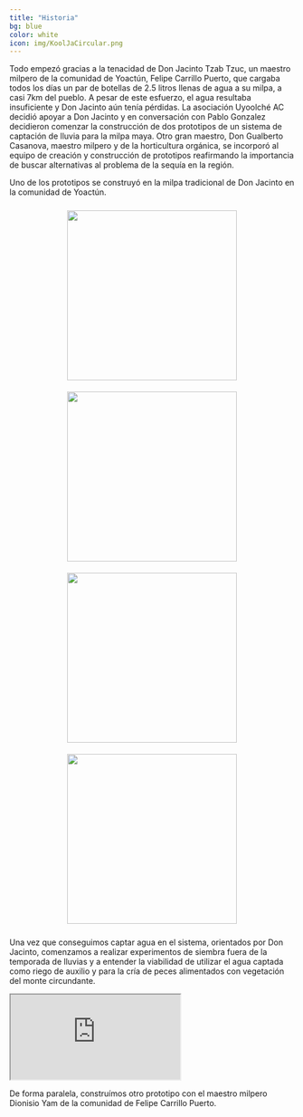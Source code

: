 ```yaml
---
title: "Historia"
bg: blue
color: white
icon: img/KoolJaCircular.png
---
```


Todo empezó gracias a la tenacidad de Don Jacinto Tzab Tzuc, un maestro milpero de la comunidad de Yoactún, Felipe Carrillo Puerto, que cargaba todos los días un par de botellas de 2.5 litros llenas de agua a su milpa, a casi 7km del pueblo. A pesar de este esfuerzo, el agua resultaba insuficiente y Don Jacinto aún tenía pérdidas. La asociación Uyoolché AC decidió apoyar a Don Jacinto y en conversación con Pablo Gonzalez decidieron comenzar la construcción de dos prototipos de un sistema de captación de lluvia para la milpa maya. Otro gran maestro, Don Gualberto Casanova, maestro milpero y de la horticultura orgánica, se incorporó al equipo de creación y construcción de prototipos reafirmando la importancia de buscar alternativas al problema de la sequía en la región.

Uno de los prototipos se construyó en la milpa tradicional de Don Jacinto en la comunidad de Yoactún.

<div style="text-align: center">
<a>
   <img class="" alt="" src="{{ site.baseurl }}/img/DonJasBotellas.jpg" style="height: 300px; padding: 10px;">
</a>
</div>

<div style="text-align: center"> 
<a>
   <img class="" alt="" src="{{ site.baseurl }}/img/DonJasKoolJa.jpg" style="height: 300px; padding: 10px;">
</a>
</div>

<div style="text-align: center"> 
<a>
   <img class="" alt="" src="{{ site.baseurl }}/img/DonJasCargando.jpg" style="height: 300px; padding: 10px;">
</a>
<a>
   <img class="" alt="" src="{{ site.baseurl }}/img/DonJasAgua.jpeg" style="height: 300px; padding: 10px;">
</a>
</div>

Una vez que conseguimos captar agua en el sistema, orientados por Don Jacinto, comenzamos a realizar experimentos de siembra fuera de la temporada de lluvias y a entender la viabilidad de utilizar el agua captada como riego de auxilio y para la cría de peces alimentados con vegetación del monte circundante. 

<div class="icontain">
  <iframe src="https://www.youtube.com/embed/jC94S9MTl1Y" allow="accelerometer; autoplay" allowfullscreen></iframe>
</div>

De forma paralela, construímos otro prototipo con el maestro milpero Dionisio Yam de la comunidad de Felipe Carrillo Puerto.

